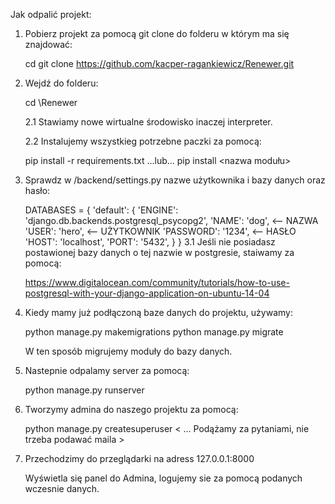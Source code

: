 Jak odpalić projekt: 

1. Pobierz projekt za pomocą git clone do folderu w którym ma się znajdować:
    
    cd <nazwa folderu>
    git clone https://github.com/kacper-ragankiewicz/Renewer.git 

2. Wejdź do folderu: 

    cd \Renewer 

    2.1 Stawiamy nowe wirtualne środowisko inaczej interpreter. 

    2.2 Instalujemy wszystkieg potrzebne paczki za pomocą: 

    pip install -r requirements.txt 
    ...lub...
    pip install <nazwa modułu> 


3. Sprawdz w /backend/settings.py nazwe użytkownika i bazy danych oraz hasło:
    
    DATABASES = {
    'default': {
        'ENGINE': 'django.db.backends.postgresql_psycopg2',
        'NAME': 'dog', <-- NAZWA
        'USER': 'hero', <-- UŻYTKOWNIK
        'PASSWORD': '1234', <-- HASŁO
        'HOST': 'localhost',
        'PORT': '5432',
    }
}
   3.1 Jeśli nie posiadasz postawionej bazy danych o tej nazwie w postgresie, staiwamy za pomocą: 
    
    https://www.digitalocean.com/community/tutorials/how-to-use-postgresql-with-your-django-application-on-ubuntu-14-04

4. Kiedy mamy już podłączoną baze danych do projektu, używamy:
    
    python manage.py makemigrations
    python manage.py migrate 

    W ten sposób migrujemy moduły do bazy danych. 

5. Nastepnie odpalamy server za pomocą: 

    python manage.py runserver

6. Tworzymy admina do naszego projektu za pomocą: 
    
    python manage.py createsuperuser 
    < ... Podążamy za pytaniami, nie trzeba podawać maila >

7. Przechodzimy do przeglądarki na adress 127.0.0.1:8000
    
    Wyświetla się panel do Admina, logujemy sie za pomocą podanych wczesnie danych. 
